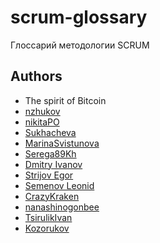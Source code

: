 # scrum-glossary
Глоссарий методологии SCRUM



## Authors

- The spirit of Bitcoin
- [nzhukov](https://github.com/nzhukov)
- [nikitaPO](https://github.com/NikitaPO/scrum-glossary)
- [Sukhacheva](https://github.com/Sukhacheva)
- [MarinaSvistunova](https://github.com/MarinaSvistunova)
- [Serega89Kh](https://github.com/Serega89Kh)
- [Dmitry Ivanov](https://github.com/DementedJim)
- [Strijov Egor](https://github.com/strijovegor)
- [Semenov Leonid](https://github.com/FormedFlow)
- [CrazyKraken](https://github.com/CrazyKraken)
- [nanashinogonbee](https://github.com/nanashinogonbee)
- [TsirulikIvan](https://github.com/TsirulikIvan)
- [Kozorukov](https://github.com/kosorukov)
